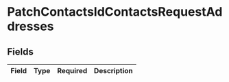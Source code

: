 # PatchContactsIdContactsRequestAddresses


## Fields

| Field       | Type        | Required    | Description |
| ----------- | ----------- | ----------- | ----------- |